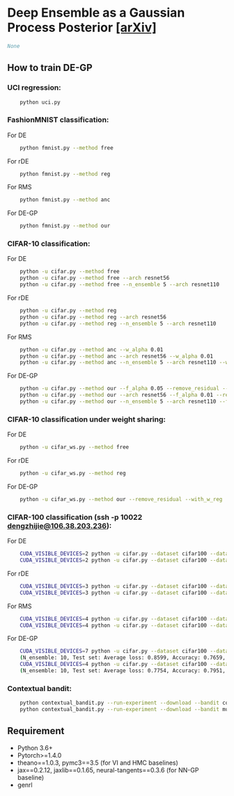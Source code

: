 # Deep Ensemble as a Gaussian Process Posterior [[arXiv]](#)
```BibTex
None
```

## How to train **DE-GP**

### UCI regression:
```bash
    python uci.py
```

### FashionMNIST classification:
For DE
```bash
    python fmnist.py --method free
```
For rDE
```bash
    python fmnist.py --method reg
```
For RMS
```bash
    python fmnist.py --method anc
```
For DE-GP
```bash
    python fmnist.py --method our
```

### CIFAR-10 classification:
For DE
```bash
    python -u cifar.py --method free
    python -u cifar.py --method free --arch resnet56
    python -u cifar.py --method free --n_ensemble 5 --arch resnet110
```
For rDE
```bash
    python -u cifar.py --method reg
    python -u cifar.py --method reg --arch resnet56
    python -u cifar.py --method reg --n_ensemble 5 --arch resnet110
```
For RMS
```bash
    python -u cifar.py --method anc --w_alpha 0.01
    python -u cifar.py --method anc --arch resnet56 --w_alpha 0.01
    python -u cifar.py --method anc --n_ensemble 5 --arch resnet110 --w_alpha 0.01
```
For DE-GP
```bash
    python -u cifar.py --method our --f_alpha 0.05 --remove_residual --with_w_reg
    python -u cifar.py --method our --arch resnet56 --f_alpha 0.01 --remove_residual --with_w_reg
    python -u cifar.py --method our --n_ensemble 5 --arch resnet110 --f_alpha 0.02 --remove_residual --with_w_reg
```


### CIFAR-10 classification under weight sharing:
For DE
```bash
    python -u cifar_ws.py --method free
```
For rDE
```bash
    python -u cifar_ws.py --method reg
```
For DE-GP
```bash
    python -u cifar_ws.py --method our --remove_residual --with_w_reg
```

### CIFAR-100 classification (ssh -p 10022 dengzhijie@106.38.203.236):
For DE
```bash
    CUDA_VISIBLE_DEVICES=2 python -u cifar.py --dataset cifar100 --data-root /data1/dengzhijie/cifar --save-dir /data1/dengzhijie/snapshots_degp/ --method free
    CUDA_VISIBLE_DEVICES=2 python -u cifar.py --dataset cifar100 --data-root /data1/dengzhijie/cifar --save-dir /data1/dengzhijie/snapshots_degp/ --method free --arch resnet56
```
For rDE
```bash
    CUDA_VISIBLE_DEVICES=3 python -u cifar.py --dataset cifar100 --data-root /data1/dengzhijie/cifar --save-dir /data1/dengzhijie/snapshots_degp/ --method reg
    CUDA_VISIBLE_DEVICES=3 python -u cifar.py --dataset cifar100 --data-root /data1/dengzhijie/cifar --save-dir /data1/dengzhijie/snapshots_degp/ --method reg --arch resnet56
```
For RMS
```bash
    CUDA_VISIBLE_DEVICES=4 python -u cifar.py --dataset cifar100 --data-root /data1/dengzhijie/cifar --save-dir /data1/dengzhijie/snapshots_degp/ --method anc --w_alpha 0.01
    CUDA_VISIBLE_DEVICES=4 python -u cifar.py --dataset cifar100 --data-root /data1/dengzhijie/cifar --save-dir /data1/dengzhijie/snapshots_degp/ --method anc --w_alpha 0.01 --arch resnet56
```
For DE-GP
```bash
    CUDA_VISIBLE_DEVICES=7 python -u cifar.py --dataset cifar100 --data-root /data1/dengzhijie/cifar --save-dir /data1/dengzhijie/snapshots_degp/ --method our --f_alpha 0.01 --remove_residual --with_w_reg --test-batch-size 100
    (N_ensemble: 10, Test set: Average loss: 0.8599, Accuracy: 0.7659, ECE: 0.0585)
    CUDA_VISIBLE_DEVICES=4 python -u cifar.py --dataset cifar100 --data-root /data1/dengzhijie/cifar --save-dir /data1/dengzhijie/snapshots_degp/ --method our --arch resnet56 --f_alpha 0.01 --remove_residual --with_w_reg -b 100 --test-batch-size 100
    (N_ensemble: 10, Test set: Average loss: 0.7754, Accuracy: 0.7951, ECE: 0.0303)
```

### Contextual bandit:
```bash
    python contextual_bandit.py --run-experiment --download --bandit covertype
    python contextual_bandit.py --run-experiment --download --bandit mushroom
```

## Requirement
* Python 3.6+
* Pytorch>=1.4.0
* theano==1.0.3, pymc3==3.5 (for VI and HMC baselines)
* jax==0.2.12, jaxlib==0.1.65, neural-tangents==0.3.6 (for NN-GP baseline)
* genrl
